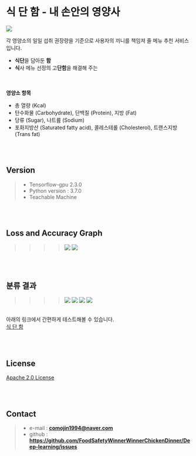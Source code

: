 # 식 단 함 - 내 손안의 영양사
![](https://github.com/FoodSafetyWinnerWinnerChickenDinner/Deep-Learning/blob/master/docs/Main.png)

각 영양소의 일일 섭취 권장량을 기준으로 사용자의 끼니를 책임져 줄 메뉴 추천 서비스입니다. <br>
+ **식단**을 담아둔 **함**
+ **식**사 메뉴 선정의 고**단함**을 해결해 주는

<br><br>
**영양소 항목** <br>
+ 총 열량 (Kcal) <br>
+ 탄수화물 (Carbohydrate), 단백질 (Protein), 지방 (Fat) <br>
+ 당류 (Sugar), 나트륨 (Sodium) <br>
+ 포화지방산 (Saturated fatty acid), 콜레스테롤 (Cholesterol), 트랜스지방 (Trans fat)<br>

<br><br>
## Version
> - Tensorflow-gpu 2.3.0
> - Python version :  3.7.0
> - Teachable Machine


<br><br>
## Loss and Accuracy Graph
>>>>![](https://github.com/FoodSafetyWinnerWinnerChickenDinner/Deep-Learning/blob/master/docs/loss_graph.png)
>>>>![](https://github.com/FoodSafetyWinnerWinnerChickenDinner/Deep-Learning/blob/master/docs/acc_graph.png)

<br><br>
## 분류 결과
>>>>![](https://github.com/FoodSafetyWinnerWinnerChickenDinner/Deep-Learning/blob/master/docs/classification_result_01.png)
>>>>![](https://github.com/FoodSafetyWinnerWinnerChickenDinner/Deep-Learning/blob/master/docs/classification_result_02.png)
>>>>![](https://github.com/FoodSafetyWinnerWinnerChickenDinner/Deep-Learning/blob/master/docs/classification_result_03.png)
>>>>![](https://github.com/FoodSafetyWinnerWinnerChickenDinner/Deep-Learning/blob/master/docs/classification_result_04.png)

<br> 아래의 링크에서 간편하게 테스트해볼 수 있습니다. <br>
[식 단 함](https://teachablemachine.withgoogle.com/models/B0eWw2wOg/)

<br><br>
## License
[Apache 2.0 License](http://www.apache.org/licenses/LICENSE-2.0)

<br><br>
## Contact
> - e-mail : **comojin1994@naver.com**
> - github : **https://github.com/FoodSafetyWinnerWinnerChickenDinner/Deep-learning/issues**

